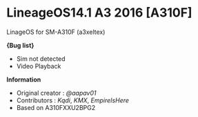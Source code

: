 # LineageOS14.1 A3 2016 [A310F]
LinageOS for SM-A310F (a3xeltex)

**{Bug list}**
- Sim not detected
- Video Playback

**Information**
- Original creator : _@aapav01_
- Contributors : _Kqdi_, _KMX_, _EmpireIsHere_
- Based on A310FXXU2BPG2

